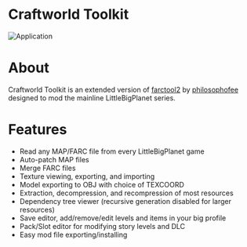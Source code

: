 # Craftworld Toolkit
![Application](https://user-images.githubusercontent.com/67672427/100007634-576e6c00-2d9a-11eb-8527-77b33be49d1b.png)

# About

Craftworld Toolkit is an extended version of [farctool2](https://github.com/philosophofee/farctool2) by [philosophofee](https://github.com/philosophofee/) designed to mod the mainline LittleBigPlanet series.

# Features

- Read any MAP/FARC file from every LittleBigPlanet game
- Auto-patch MAP files
- Merge FARC files
- Texture viewing, exporting, and importing
- Model exporting to OBJ with choice of TEXCOORD
- Extraction, decompression, and recompression of most resources
- Dependency tree viewer (recursive generation disabled for larger resources)
- Save editor, add/remove/edit levels and items in your big profile
- Pack/Slot editor for modifying story levels and DLC
- Easy mod file exporting/installing
